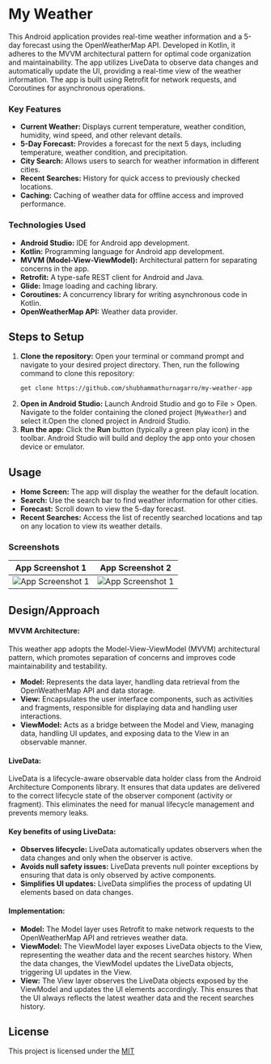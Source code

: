 # My Weather

This Android application provides real-time weather information and a 5-day forecast using the OpenWeatherMap API. Developed in Kotlin, it adheres to the MVVM architectural pattern for optimal code organization and maintainability. The app utilizes LiveData to observe data changes and automatically update the UI, providing a real-time view of the weather information. The app is built using Retrofit for network requests, and Coroutines for asynchronous operations.


### Key Features

- **Current Weather:** Displays current temperature, weather condition, humidity, wind speed, and other relevant details.
- **5-Day Forecast:** Provides a forecast for the next 5 days, including temperature, weather condition, and precipitation.
- **City Search:** Allows users to search for weather information in different cities.
- **Recent Searches:** History for quick access to previously checked locations.
- **Caching:** Caching of weather data for offline access and improved performance.


### Technologies Used

- **Android Studio:** IDE for Android app development.
- **Kotlin:** Programming language for Android app development.
- **MVVM (Model-View-ViewModel):** Architectural pattern for separating concerns in the app.
- **Retrofit:** A type-safe REST client for Android and Java.
- **Glide:** Image loading and caching library.
- **Coroutines:** A concurrency library for writing asynchronous code in Kotlin.
- **OpenWeatherMap API:** Weather data provider.


## Steps to Setup

1. **Clone the repository:** Open your terminal or command prompt and navigate to your desired project directory. Then, run the following command to clone this repository:
    ```bash
    get clone https://github.com/shubhammathurnagarro/my-weather-app
    ```
2. **Open in Android Studio:** Launch Android Studio and go to File > Open. Navigate to the folder containing the cloned project (`MyWeather`) and select it.Open the cloned project in Android Studio.
3. **Run the app:** Click the **Run** button (typically a green play icon) in the toolbar. Android Studio will build and deploy the app onto your chosen device or emulator.


## Usage

- **Home Screen:** The app will display the weather for the default location.
- **Search:** Use the search bar to find weather information for other cities.
- **Forecast:** Scroll down to view the 5-day forecast.
- **Recent Searches:** Access the list of recently searched locations and tap on any location to view its weather details.


### Screenshots

App Screenshot 1 | App Screenshot 2
:-:|:-:
![App Screenshot 1](https://i.imgur.com/X14lyaU.png) | ![App Screenshot 1](https://i.imgur.com/bHvSTaV.png)


## Design/Approach

#### MVVM Architecture:
This weather app adopts the Model-View-ViewModel (MVVM) architectural pattern, which promotes separation of concerns and improves code maintainability and testability.
- **Model:** Represents the data layer, handling data retrieval from the OpenWeatherMap API and data storage.
- **View:** Encapsulates the user interface components, such as activities and fragments, responsible for displaying data and handling user interactions.
- **ViewModel:** Acts as a bridge between the Model and View, managing data, handling UI updates, and exposing data to the View in an observable manner.

#### LiveData:
LiveData is a lifecycle-aware observable data holder class from the Android Architecture Components library. It ensures that data updates are delivered to the correct lifecycle state of the observer component (activity or fragment). This eliminates the need for manual lifecycle management and prevents memory leaks.

#### Key benefits of using LiveData:
- **Observes lifecycle:** LiveData automatically updates observers when the data changes and only when the observer is active.
- **Avoids null safety issues:** LiveData prevents null pointer exceptions by ensuring that data is only observed by active components.
- **Simplifies UI updates:** LiveData simplifies the process of updating UI elements based on data changes.

#### Implementation:
- **Model:** The Model layer uses Retrofit to make network requests to the OpenWeatherMap API and retrieves weather data.
- **ViewModel:** The ViewModel layer exposes LiveData objects to the View, representing the weather data and the recent searches history. When the data changes, the ViewModel updates the LiveData objects, triggering UI updates in the View.
- **View:** The View layer observes the LiveData objects exposed by the ViewModel and updates the UI elements accordingly. This ensures that the UI always reflects the latest weather data and the recent searches history.


## License

This project is licensed under the [MIT](https://choosealicense.com/licenses/mit/)

